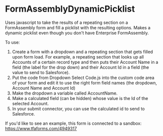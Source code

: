 # FormAssemblyDynamicPicklist
Uses javascript to take the results of a repeating section on a FormAssembly form and fill a picklist with the resulting options. Makes a dynamic picklist even though you don't have Enterprise FormAssembly.

To use:
1. Create a form with a dropdown and a repeating section that gets filled upon form load. For example, a repeating section that looks up all Accounts of a certain record type and then puts their Account Name in a field (the label for the drop down) and their Account Id in a field (the value to send to Salesforce).
2. Put the code from Dropdown Select Code.js into the custom code area of your form and edit it to use the right form field names (the dropdown, Account Name and Account Id)
3. Make the dropdown a variable called AccountName.
4. Make a calculated field (can be hidden) whose value is the Id of the selected Account.
5. In your submit connector, you can use the calculated id to send to Salesforce.

If you'd like to see an example, this form is connected to a sandbox: https://www.tfaforms.com/4949317
